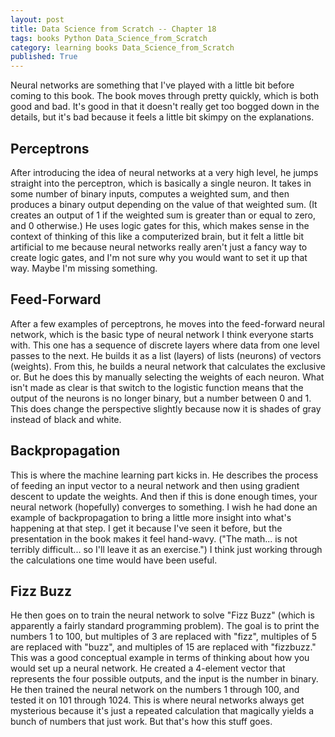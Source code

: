 ```yaml
---
layout: post
title: Data Science from Scratch -- Chapter 18
tags: books Python Data_Science_from_Scratch
category: learning books Data_Science_from_Scratch
published: True
---
```


Neural networks are something that I've played with a little bit before coming to this book. The book moves through pretty quickly, which is both good and bad. It's good in that it doesn't really get too bogged down in the details, but it's bad because it feels a little bit skimpy on the explanations.

## Perceptrons

After introducing the idea of neural networks at a very high level, he jumps straight into the perceptron, which is basically a single neuron. It takes in some number of binary inputs, computes a weighted sum, and then produces a binary output depending on the value of that weighted sum. (It creates an output of 1 if the weighted sum is greater than or equal to zero, and 0 otherwise.) He uses logic gates for this, which makes sense in the context of thinking of this like a computerized brain, but it felt a little bit artificial to me because neural networks really aren't just a fancy way to create logic gates, and I'm not sure why you would want to set it up that way. Maybe I'm missing something.

## Feed-Forward

After a few examples of perceptrons, he moves into the feed-forward neural network, which is the basic type of neural network I think everyone starts with. This one has a sequence of discrete layers where data from one level passes to the next. He builds it as a list (layers) of lists (neurons) of vectors (weights). From this, he builds a neural network that calculates the exclusive or. But he does this by manually selecting the weights of each neuron. What isn't made as clear is that switch to the logistic function means that the output of the neurons is no longer binary, but a number between 0 and 1. This does change the perspective slightly because now it is shades of gray instead of black and white.

## Backpropagation

This is where the machine learning part kicks in. He describes the process of feeding an input vector to a neural network and then using gradient descent to update the weights. And then if this is done enough times, your neural network (hopefully) converges to something. I wish he had done an example of backpropagation to bring a little more insight into what's happening at that step. I get it because I've seen it before, but the presentation in the book makes it feel hand-wavy. ("The math... is not terribly difficult... so I'll leave it as an exercise.") I think just working through the calculations one time would have been useful.

## Fizz Buzz

He then goes on to train the neural network to solve "Fizz Buzz" (which is apparently a fairly standard programming problem). The goal is to print the numbers 1 to 100, but multiples of 3 are replaced with "fizz", multiples of 5 are replaced with "buzz", and multiples of 15 are replaced with "fizzbuzz." This was a good conceptual example in terms of thinking about how you would set up a neural network. He created a 4-element vector that represents the four possible outputs, and the input is the number in binary. He then trained the neural network on the numbers 1 through 100, and tested it on 101 through 1024. This is where neural networks always get mysterious because it's just a repeated calculation that magically yields a bunch of numbers that just work. But that's how this stuff goes.
